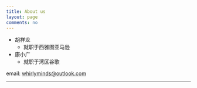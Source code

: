 ```yaml
---
title: About us
layout: page
comments: no
---
```


- 胡祥龙
  - 就职于西雅图亚马逊
- 康小广
  - 就职于湾区谷歌

email: whirlyminds@outlook.com

----


